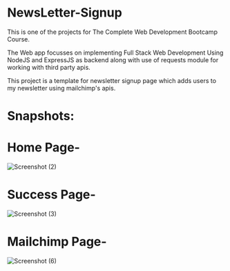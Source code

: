# NewsLetter-Signup

This is one of the projects for The Complete Web Development Bootcamp Course.

The Web app focusses on implementing Full Stack Web Development Using NodeJS and ExpressJS as backend along with use of requests module for working with third party apis.

This project is a template for newsletter signup page which adds users to my newsletter using mailchimp's apis.

# Snapshots:

# Home Page-
![Screenshot (2)](https://user-images.githubusercontent.com/58222144/160401447-d5925174-57a9-4f4b-b20f-55d2897ffecb.png)

# Success Page-
![Screenshot (3)](https://user-images.githubusercontent.com/58222144/160401585-8a7fed87-f9b7-455a-a92d-baa1f245b29f.png)

# Mailchimp Page-
![Screenshot (6)](https://user-images.githubusercontent.com/58222144/160401704-88e842eb-95a0-4c07-908d-f51ca4ca82dd.png)
